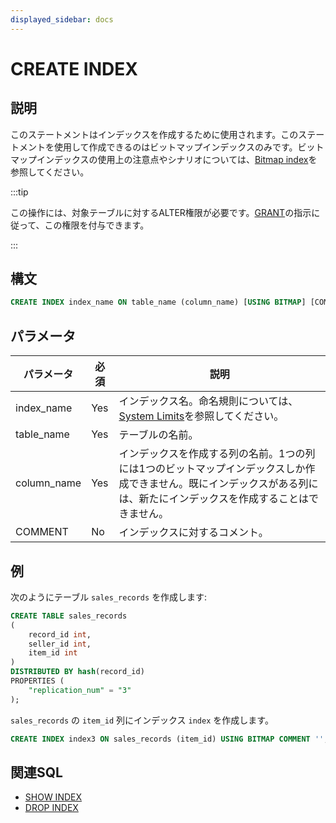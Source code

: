 ```yaml
---
displayed_sidebar: docs
---
```


# CREATE INDEX

## 説明

このステートメントはインデックスを作成するために使用されます。このステートメントを使用して作成できるのはビットマップインデックスのみです。ビットマップインデックスの使用上の注意点やシナリオについては、[Bitmap index](../../../table_design/indexes/Bitmap_index.md)を参照してください。

:::tip

この操作には、対象テーブルに対するALTER権限が必要です。[GRANT](../account-management/GRANT.md)の指示に従って、この権限を付与できます。

:::

## 構文

```SQL
CREATE INDEX index_name ON table_name (column_name) [USING BITMAP] [COMMENT'']
```

## パラメータ

| **パラメータ** | **必須**      | **説明**                                                                      |
| ------------- | -------------- | ----------------------------------------------------------------------------- |
| index_name    | Yes            | インデックス名。命名規則については、[System Limits](../../System_limit.md)を参照してください。 |
| table_name    | Yes            | テーブルの名前。                                                              |
| column_name   | Yes            | インデックスを作成する列の名前。1つの列には1つのビットマップインデックスしか作成できません。既にインデックスがある列には、新たにインデックスを作成することはできません。 |
| COMMENT       | No             | インデックスに対するコメント。                                                |

## 例

次のようにテーブル `sales_records` を作成します:

```SQL
CREATE TABLE sales_records
(
    record_id int,
    seller_id int,
    item_id int
)
DISTRIBUTED BY hash(record_id)
PROPERTIES (
    "replication_num" = "3"
);
```

`sales_records` の `item_id` 列にインデックス `index` を作成します。

```SQL
CREATE INDEX index3 ON sales_records (item_id) USING BITMAP COMMENT '';
```

## 関連SQL

- [SHOW INDEX](SHOW_INDEX.md)
- [DROP INDEX](DROP_INDEX.md)